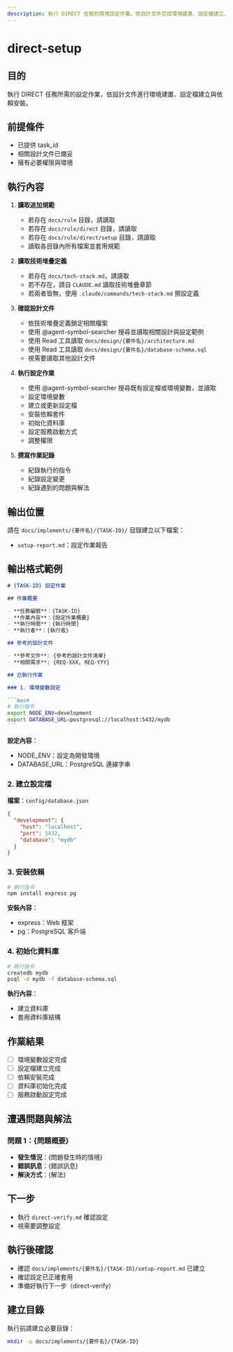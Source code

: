 ```yaml
---
description: 執行 DIRECT 任務的環境設定作業。依設計文件完成環境建置、設定檔建立、依賴安裝等工作。
---
```


# direct-setup

## 目的

執行 DIRECT 任務所需的設定作業，依設計文件進行環境建置、設定檔建立與依賴安裝。

## 前提條件

- 已提供 task_id
- 相關設計文件已備妥
- 擁有必要權限與環境

## 執行內容

1. **讀取追加規範**
   - 若存在 `docs/rule` 目錄，請讀取
   - 若存在 `docs/rule/direct` 目錄，請讀取  
   - 若存在 `docs/rule/direct/setup` 目錄，請讀取
   - 讀取各目錄內所有檔案並套用規範

2. **讀取技術堆疊定義**
   - 若存在 `docs/tech-stack.md`，請讀取
   - 若不存在，請自 `CLAUDE.md` 讀取技術堆疊章節  
   - 若兩者皆無，使用 `.claude/commands/tech-stack.md` 預設定義

3. **確認設計文件**
   - 依技術堆疊定義鎖定相關檔案
   - 使用 @agent-symbol-searcher 搜尋並讀取相關設計與設定範例
   - 使用 Read 工具讀取 `docs/design/{要件名}/architecture.md`
   - 使用 Read 工具讀取 `docs/design/{要件名}/database-schema.sql`
   - 視需要讀取其他設計文件

4. **執行設定作業**
   - 使用 @agent-symbol-searcher 搜尋既有設定檔或環境變數，並讀取
   - 設定環境變數
   - 建立或更新設定檔
   - 安裝依賴套件
   - 初始化資料庫
   - 設定服務啟動方式
   - 調整權限

5. **撰寫作業記錄**
   - 紀錄執行的指令
   - 紀錄設定變更
   - 紀錄遇到的問題與解法

## 輸出位置

請在 `docs/implements/{要件名}/{TASK-ID}/` 目錄建立以下檔案：
- `setup-report.md`：設定作業報告

## 輸出格式範例

````markdown
# {TASK-ID} 設定作業

## 作業概要

- **任務編號**：{TASK-ID}
- **作業內容**：{設定作業概要}
- **執行時間**：{執行時間}
- **執行者**：{執行者}

## 參考的設計文件

- **參考文件**: {參考的設計文件清單}
- **相關需求**: {REQ-XXX, REQ-YYY}

## 已執行作業

### 1. 環境變數設定

```bash
# 執行指令
export NODE_ENV=development
export DATABASE_URL=postgresql://localhost:5432/mydb
```
````

**設定內容**：

- NODE_ENV：設定為開發環境
- DATABASE_URL：PostgreSQL 連線字串

### 2. 建立設定檔

**檔案**：`config/database.json`

```json
{
  "development": {
    "host": "localhost",
    "port": 5432,
    "database": "mydb"
  }
}
```

### 3. 安裝依賴

```bash
# 執行指令
npm install express pg
```

**安裝內容**：

- express：Web 框架
- pg：PostgreSQL 客戶端

### 4. 初始化資料庫

```bash
# 執行指令
createdb mydb
psql -d mydb -f database-schema.sql
```

**執行內容**：

- 建立資料庫
- 套用資料庫結構

## 作業結果

- [ ] 環境變數設定完成
- [ ] 設定檔建立完成
- [ ] 依賴安裝完成
- [ ] 資料庫初始化完成
- [ ] 服務啟動設定完成

## 遭遇問題與解法

### 問題 1：{問題概要}

- **發生情況**：{問題發生時的情境}
- **錯誤訊息**：{錯誤訊息}
- **解決方式**：{解法}

## 下一步

- 執行 `direct-verify.md` 確認設定
- 視需要調整設定

## 執行後確認
- 確認 `docs/implements/{要件名}/{TASK-ID}/setup-report.md` 已建立
- 確認設定已正確套用
- 準備好執行下一步（direct-verify）

## 建立目錄

執行前請建立必要目錄：
```bash
mkdir -p docs/implements/{要件名}/{TASK-ID}
```
